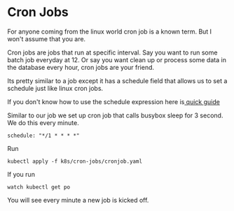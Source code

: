 # Cron Jobs

For anyone coming from the linux world cron job is a known term. But I won't assume that you are. 

Cron jobs are jobs that run at specific interval. Say you want to run some batch job everyday at 12. Or say you want clean up or process some data in the database every hour, cron jobs are your friend. 

Its pretty similar to a job except it has a schedule field that allows us to set a schedule just like linux cron jobs.

If you don't know how to use the schedule expression here is[ quick guide ](https://crontab.guru/#*_*_*_*_*)

Similar to our job we set up cron job that calls busybox sleep for 3 second. We do this every minute.

```text
schedule: "*/1 * * * *"
```

Run

```text
kubectl apply -f k8s/cron-jobs/cronjob.yaml
```

If you run

```text
watch kubectl get po
```

You will see every minute a new job is kicked off.

